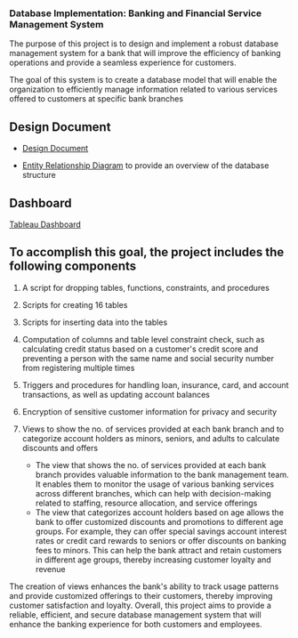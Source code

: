### Database Implementation: Banking and Financial Service Management System

The purpose of this project is to design and implement a robust database management system for a bank that will improve the efficiency of banking operations and provide a seamless experience for customers. 

The goal of this system is to create a database model that will enable the organization to efficiently manage information related to various services offered to customers at specific bank branches

## Design Document
* [Design Document](https://github.com/hazellobo/Banking-and-Financial-Service-Management/blob/main/Database%20Design%20and%20Initial%20ERD.pdf)

* [Entity Relationship Diagram](https://github.com/hazellobo/Banking-and-Financial-Service-Management/blob/main/Final%20ERD.pdf) to provide an overview of the database structure

## Dashboard
[Tableau Dashboard](https://github.com/hazellobo/Banking-and-Financial-Service-Management/blob/main/Bank%20Management%20Dashboard.pdf)


## To accomplish this goal, the project includes the following components
1. A script for dropping tables, functions, constraints, and procedures

2. Scripts for creating 16 tables

3. Scripts for inserting data into the tables

4. Computation of columns and table level constraint check, such as calculating credit status based on a customer's credit score and preventing a person with the same name and social security number from registering multiple times

5. Triggers and procedures for handling loan, insurance, card, and account transactions, as well as updating account balances

6. Encryption of sensitive customer information for privacy and security

7. Views to show the no. of services provided at each bank branch and to categorize account holders as minors, seniors, and adults to calculate discounts and offers 
   * The view that shows the no. of services provided at each bank branch provides valuable information to the bank management team. It enables them to monitor the       usage of various banking services across different branches, which can help with decision-making related to staffing, resource allocation, and service               offerings        
   * The view that categorizes account holders based on age allows the bank to offer customized discounts and promotions to different age groups. For example, they       can offer special savings account interest rates or credit card rewards to seniors or offer discounts on banking fees to minors. This can help the bank               attract and retain customers in different age groups, thereby increasing customer loyalty and revenue

The creation of views enhances the bank's ability to track usage patterns and provide customized offerings to their customers, thereby improving customer satisfaction and loyalty. Overall, this project aims to provide a reliable, efficient, and secure database management system that will enhance the banking experience for both customers and employees.
